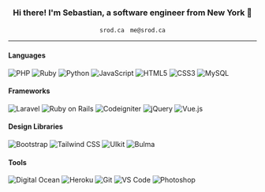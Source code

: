 <div align="center">
  
 ### Hi there! I'm Sebastian, a software engineer from New York 👋

`srod.ca` &nbsp; `me@srod.ca`

</div>

---

#### Languages 
![PHP](https://img.shields.io/badge/-PHP-777BB4?style=flat&logo=php&logoColor=white)
![Ruby](https://img.shields.io/badge/-Ruby-CC342D?style=flat&logo=ruby)
![Python](https://img.shields.io/badge/-Python-3776AB?style=flat&logo=python&logoColor=white)
![JavaScript](https://img.shields.io/badge/-JavaScript-black?style=flat&logo=javascript)
![HTML5](https://img.shields.io/badge/-HTML5-E34F26?style=flat&logo=html5&logoColor=white)
![CSS3](https://img.shields.io/badge/-CSS3-1572B6?style=flat&logo=css3)
![MySQL](https://img.shields.io/badge/-MySQL-4479A1?style=flat&logo=mysql&logoColor=white)

#### Frameworks 
![Laravel](https://img.shields.io/badge/-Laravel-FF2D20?style=flat&logo=laravel&logoColor=white)
![Ruby on Rails](https://img.shields.io/badge/-Rails-CC0000?style=flat&logo=ruby%20on%20rails&logoColor=white)
![Codeigniter](https://img.shields.io/badge/-Codeigniter-EE4623?style=flat&logo=codeigniter&logoColor=white)
![jQuery](https://img.shields.io/badge/-jQuery-0769AD?style=flat&logo=jquery)
![Vue.js](https://img.shields.io/badge/-Vue.js-3fb982?style=flat&logo=vue.js&logoColor=white)

#### Design Libraries 
![Bootstrap](https://img.shields.io/badge/-Bootstrap-563D7C?style=flat&logo=bootstrap)
![Tailwind CSS](https://img.shields.io/badge/-Tailwind-38B2AC?style=flat&logo=tailwind%20css&logoColor=white)
![UIkit](https://img.shields.io/badge/-UIkit-2396F3?style=flat&logo=uikit&logoColor=white)
![Bulma](https://img.shields.io/badge/-Bulma-00D1B2?style=flat&logo=bulma&logoColor=white)

#### Tools
![Digital Ocean](https://img.shields.io/badge/Digital%20Ocean-0080FF?style=flat&logo=digitalocean&logoColor=white)
![Heroku](https://img.shields.io/badge/-Heroku-430098?style=flat&logo=heroku)
![Git](https://img.shields.io/badge/-Git-F05032?style=flat&logo=git&logoColor=white)
![VS Code](https://img.shields.io/badge/-VS%20Code-007ACC?style=flat&logo=visual%20studio%20code&logoColor=white)
![Photoshop](https://img.shields.io/badge/-Photoshop-0753a4?style=flat&logo=adobe%20photoshop&logoColor=white)

<!--
**seb646/seb646** is a ✨ _special_ ✨ repository because its `README.md` (this file) appears on your GitHub profile.

Here are some ideas to get you started:

- 🔭 I’m currently working on ...
- 🌱 I’m currently learning ...
- 👯 I’m looking to collaborate on ...
- 🤔 I’m looking for help with ...
- 💬 Ask me about ...
- 📫 How to reach me: ...
- 😄 Pronouns: ...
- ⚡ Fun fact: ...
-->
